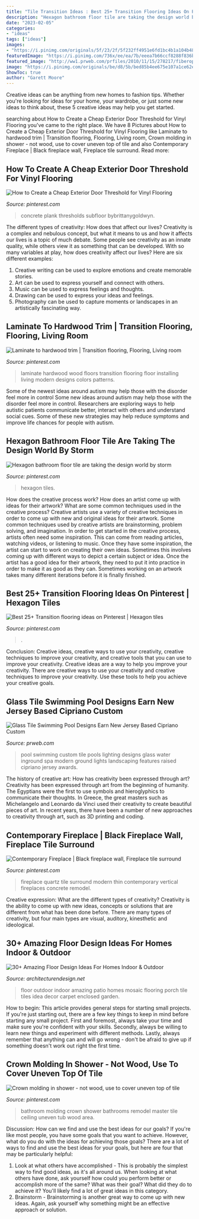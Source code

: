```yaml
---
title: "Tile Transition Ideas : Best 25+ Transition Flooring Ideas On Pinterest"
description: "Hexagon bathroom floor tile are taking the design world by storm"
date: "2023-02-05"
categories:
- "ideas"
tags: ["ideas"]
images:
- "https://i.pinimg.com/originals/5f/23/2f/5f232ff4951e6fd1bc4b1a104b488863.jpg"
featuredImage: "https://i.pinimg.com/736x/ee/ea/7b/eeea7b66ccf8288f836bff4e06ea45aa.jpg"
featured_image: "http://ww1.prweb.com/prfiles/2010/11/15/278217/fiberopticwaterwalllighting.jpg"
image: "https://i.pinimg.com/originals/be/d8/5b/bed85b4ee675e107a1ce62efc1bd5a06.jpg"
ShowToc: true
author: "Garett Moore"
---
```



Creative ideas can be anything from new homes to fashion tips. Whether you're looking for ideas for your home, your wardrobe, or just some new ideas to think about, these 5 creative ideas may help you get started.

	

		
searching about How to Create a Cheap Exterior Door Threshold for Vinyl Flooring you've came to the right place. We have 8 Pictures about How to Create a Cheap Exterior Door Threshold for Vinyl Flooring like Laminate to hardwood trim | Transition flooring, Flooring, Living room, Crown molding in shower - not wood, use to cover uneven top of tile and also Contemporary Fireplace | Black fireplace wall, Fireplace tile surround. Read more:
		
    
## How To Create A Cheap Exterior Door Threshold For Vinyl Flooring

<img loading=lazy src="https://i.pinimg.com/736x/df/98/45/df98457359d0cf0ba31ae8ebc0ce675f.jpg" onerror="this.onerror=null;this.src='https://tse1.mm.bing.net/th?id=OIP.7NN3FJnY4fRnZdd54b5ZkAHaLH&amp;pid=15.1';" alt="How to Create a Cheap Exterior Door Threshold for Vinyl Flooring">

_Source: pinterest.com_

>concrete plank thresholds subfloor bybrittanygoldwyn. 

	

The different types of creativity: How does that affect our lives?
Creativity is a complex and nebulous concept, but what it means to us and how it affects our lives is a topic of much debate. Some people see creativity as an innate quality, while others view it as something that can be developed. With so many variables at play, how does creativity affect our lives? Here are six different examples: 
1. Creative writing can be used to explore emotions and create memorable stories.
2. Art can be used to express yourself and connect with others.
3. Music can be used to express feelings and thoughts.
4. Drawing can be used to express your ideas and feelings.
5. Photography can be used to capture moments or landscapes in an artistically fascinating way. 

    
## Laminate To Hardwood Trim | Transition Flooring, Flooring, Living Room

<img loading=lazy src="https://i.pinimg.com/originals/5f/23/2f/5f232ff4951e6fd1bc4b1a104b488863.jpg" onerror="this.onerror=null;this.src='https://tse1.mm.bing.net/th?id=OIP.OQhnFLWXkVNdw-HkNNkHWwHaJ4&amp;pid=15.1';" alt="Laminate to hardwood trim | Transition flooring, Flooring, Living room">

_Source: pinterest.com_

>laminate hardwood wood floors transition flooring floor installing living modern designs colors patterns. 

	

Some of the newest ideas around autism may help those with the disorder feel more in control
Some new ideas around autism may help those with the disorder feel more in control. Researchers are exploring ways to help autistic patients communicate better, interact with others and understand social cues. Some of these new strategies may help reduce symptoms and improve life chances for people with autism.

    
## Hexagon Bathroom Floor Tile Are Taking The Design World By Storm

<img loading=lazy src="https://i.pinimg.com/736x/ee/ea/7b/eeea7b66ccf8288f836bff4e06ea45aa.jpg" onerror="this.onerror=null;this.src='https://tse3.mm.bing.net/th?id=OIP.7Wb29RL7yU4Hxr1L-4LvOQHaJ3&amp;pid=15.1';" alt="Hexagon bathroom floor tile are taking the design world by storm">

_Source: pinterest.com_

>hexagon tiles. 

	

How does the creative process work? How does an artist come up with ideas for their artwork? What are some common techniques used in the creative process?
Creative artists use a variety of creative techniques in order to come up with new and original ideas for their artwork. Some common techniques used by creative artists are brainstorming, problem solving, and imagination. In order to get started in the creative process, artists often need some inspiration. This can come from reading articles, watching videos, or listening to music. Once they have some inspiration, the artist can start to work on creating their own ideas. Sometimes this involves coming up with different ways to depict a certain subject or idea. Once the artist has a good idea for their artwork, they need to put it into practice in order to make it as good as they can. Sometimes working on an artwork takes many different iterations before it is finally finished.

    
## Best 25+ Transition Flooring Ideas On Pinterest | Hexagon Tiles

<img loading=lazy src="https://i.pinimg.com/originals/ab/0a/24/ab0a24586c2b270fa5181bc5f80bad96.jpg" onerror="this.onerror=null;this.src='https://tse4.mm.bing.net/th?id=OIP.EH-1b9Bvu8z6Rdj0fhacfwHaJ3&amp;pid=15.1';" alt="Best 25+ Transition flooring ideas on Pinterest | Hexagon tiles">

_Source: pinterest.com_

>. 

	

Conclusion: Creative ideas, creative ways to use your creativity, creative techniques to improve your creativity, and creative tools that you can use to improve your creativity.
Creative ideas are a way to help you improve your creativity. There are creative ways to use your creativity and creative techniques to improve your creativity. Use these tools to help you achieve your creative goals.

    
## Glass Tile Swimming Pool Designs Earn New Jersey Based Cipriano Custom

<img loading=lazy src="http://ww1.prweb.com/prfiles/2010/11/15/278217/fiberopticwaterwalllighting.jpg" onerror="this.onerror=null;this.src='https://tse3.mm.bing.net/th?id=OIP.36UMbp9-1wP023LPgCS00AHaE8&amp;pid=15.1';" alt="Glass Tile Swimming Pool Designs Earn New Jersey Based Cipriano Custom">

_Source: prweb.com_

>pool swimming custom tile pools lighting designs glass water inground spa modern ground lights landscaping features raised cipriano jersey awards. 

	

The history of creative art: How has creativity been expressed through art?
Creativity has been expressed through art from the beginning of humanity. The Egyptians were the first to use symbols and hieroglyphics to communicate their thoughts. In Greece, the great masters such as Michelangelo and Leonardo da Vinci used their creativity to create beautiful pieces of art. In recent years, there have been a number of new approaches to creativity through art, such as 3D printing and coding.

    
## Contemporary Fireplace | Black Fireplace Wall, Fireplace Tile Surround

<img loading=lazy src="https://i.pinimg.com/originals/be/d8/5b/bed85b4ee675e107a1ce62efc1bd5a06.jpg" onerror="this.onerror=null;this.src='https://tse4.mm.bing.net/th?id=OIP.UcjnI2xVRJVrOAI2TUekCQHaLG&amp;pid=15.1';" alt="Contemporary Fireplace | Black fireplace wall, Fireplace tile surround">

_Source: pinterest.com_

>fireplace quartz tile surround modern thin contemporary vertical fireplaces concrete remodel. 

	

Creative expression: What are the different types of creativity?
Creativity is the ability to come up with new ideas, concepts or solutions that are different from what has been done before. There are many types of creativity, but four main types are visual, auditory, kinesthetic and ideological.

    
## 30+ Amazing Floor Design Ideas For Homes Indoor &amp; Outdoor

<img loading=lazy src="http://cdn.architecturendesign.net/wp-content/uploads/2015/08/AD-Indoor-Outdoor-Floor-Design-Ideas-21.jpg" onerror="this.onerror=null;this.src='https://tse4.mm.bing.net/th?id=OIP.K8DN2tCv0pbdZ-JeeS_u-gHaLH&amp;pid=15.1';" alt="30+ Amazing Floor Design Ideas For Homes Indoor &amp; Outdoor">

_Source: architecturendesign.net_

>floor outdoor indoor amazing patio homes mosaic flooring porch tile tiles idea decor carpet enclosed garden. 

	

How to begin: This article provides general steps for starting small projects.
If you're just starting out, there are a few key things to keep in mind before starting any small project. First and foremost, always take your time and make sure you're confident with your skills. Secondly, always be willing to learn new things and experiment with different methods. Lastly, always remember that anything can and will go wrong - don't be afraid to give up if something doesn't work out right the first time.

    
## Crown Molding In Shower - Not Wood, Use To Cover Uneven Top Of Tile

<img loading=lazy src="https://i.pinimg.com/736x/36/3d/fc/363dfc0db727a0b2b53eb02ad7af2ef2--crown-molding-in-bathroom-crown-molding-diy.jpg" onerror="this.onerror=null;this.src='https://tse4.mm.bing.net/th?id=OIP.XzgXw8Ul_UupUBukFonWTAHaLH&amp;pid=15.1';" alt="Crown molding in shower - not wood, use to cover uneven top of tile">

_Source: pinterest.com_

>bathroom molding crown shower bathrooms remodel master tile ceiling uneven tub wood area. 

	

Discussion: How can we find and use the best ideas for our goals?
If you're like most people, you have some goals that you want to achieve. However, what do you do with the ideas for achieving those goals? 
There are a lot of ways to find and use the best ideas for your goals, but here are four that may be particularly helpful: 

1) Look at what others have accomplished - This is probably the simplest way to find good ideas, as it's all around us. When looking at what others have done, ask yourself how could you perform better or accomplish more of the same? What was their goal? What did they do to achieve it? You'll likely find a lot of great ideas in this category. 
2) Brainstorm - Brainstorming is another great way to come up with new ideas. Again, ask yourself why something might be an effective approach or solution.

